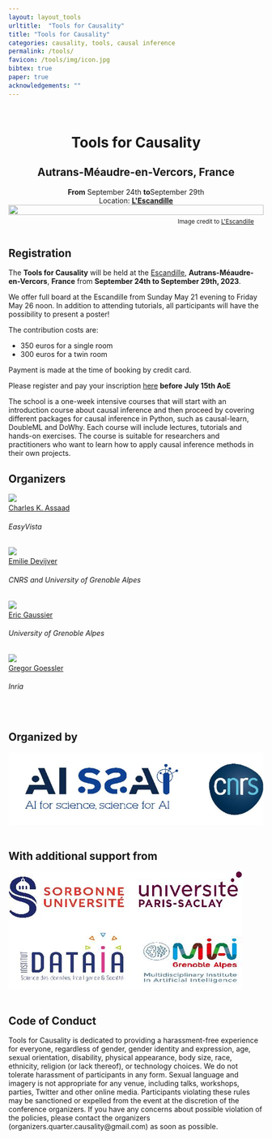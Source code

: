 ```yaml
---
layout: layout_tools
urltitle:  "Tools for Causality"
title: "Tools for Causality"
categories: causality, tools, causal inference
permalink: /tools/
favicon: /tools/img/icon.jpg
bibtex: true
paper: true
acknowledgements: ""
---
```


<br>

<div class="row">
  <div class="col-xs-12">
    <center><h1>Tools for Causality</h1></center>
    <center><h2>Autrans-Méaudre-en-Vercors, France</h2></center>
    <center><strong>From</strong> September 24th <strong>to</strong>September 29th</center>
    <center>Location: <b><a href="https://escandille.com" target="_blank">L'Escandille</a></b></center>
  </div>
</div>

<div class="row" id="intro">
  <div class="col-md-12">    
    <center><img class="img-fluid" src="{{ "img/escandille-vercors-isere-montagne-vacances-am.jpg" | prepend:site.baseurl }}" width="100%" height="50%"></center>
    <small style="float:right;margin-top:1mm;margin-right:5mm;">Image credit to <a href="https://escandille.com" target="_blank">L'Escandille</a></small>
  </div>
</div>

<div class="row">
  <div class="col-xs-12"><a class="anchor" id="intro"></a>
    <!-- <h2>Introduction</h2> -->
  </div>
</div>
<div class="row">
  <div class="col-xs-12">
    <p></p>
    <!-- <ul>
      <li>A....</li>
      <li>B..</li>
    </ul> -->
  </div>
</div> <br>

<div class="row">
  <div class="col-xs-12"><a class="anchor" id="registration"></a>
  <h2>Registration</h2>
  <p>The <b>Tools for Causality</b> will be held at the <a href="https://escandille.com/" target="_blank">Escandille</a>, <b>Autrans-Méaudre-en-Vercors</b>, <b>France</b> from <b>September 24th to September 29th, 2023</b>.</p>
  
  <p> We offer full board at the Escandille from Sunday May 21 evening to Friday May 26 noon. In addition to attending tutorials, all participants will have the possibility to present a poster! </p>

  <p>
     The contribution costs are:
     <ul>
       <li>350 euros for a single room</li>
       <li>300 euros for a twin room</li>
     </ul>
     Payment is made at the time of booking by credit card.
  </p>
  
  <p> Please register and pay your inscription <a href="https://causalityschool.sciencesconf.org/registration?forward-action=index&forward-controller=registration&lang=en" target="_blank">here</a> <b>before July 15th AoE</b></p>
  </div>
</div>


<div class="row">
  <div class="col-xs-12"><a class="anchor" id="registration"></a>
	<p >The school is a one-week intensive courses that will start with an introduction course about causal inference and then proceed by covering different packages for causal inference in Python, such as causal-learn, DoubleML and DoWhy. Each course will include lectures, tutorials and hands-on exercises. The course is suitable for researchers and practitioners who want to learn how to apply causal inference methods in their own projects. </p>
  </div>
</div>


<!--
<div class="row">
  <div class="col-xs-12"><a class="anchor" id="schedule"></a>
     <h2>Schedule</h2>
     <br>     
	  
     <table class="table schedule" style="border:none !important;">
      <thead class="thead-light">
        <tr>
	        <th>Monday 22 May</th>
	        <th></th>
        </tr>
      </thead>
      <tbody>
        <tr>
          <td>9:00am - 10:30am</td>
          <td>Introduction</td>
        </tr>
	<tr>
          <td>10:30am - 11:00pm</td>
          <td>Coffee break</td>
        </tr>
        <tr>
          <td>11:00am - 12:30pm</td>
	   <td>Introduction</td>
        </tr>
	<tr>
          <td>12:30pm - 2:00pm</td>
          <td>Lunch break</td>
        </tr>
        <tr>
          <td>2:00pm - 3:30pm</td>
          <td>Causal Learn</td>
        </tr>
	<tr>
          <td>3:30pm - 4:00pm</td>
          <td>Coffee break</td>
        </tr>
        <tr>
          <td>4:00pm - 5:30pm</td>
          <td>Causal Learn</td>
        </tr>
      	<tr>
          <td>5:30pm - 7:00pm</td>
          <td>Poster</td>
        </tr>
      </tbody>
      <thead class="thead-light">
        <tr>
	        <th>Tuesday 23 May</th>
	        <th></th>
        </tr>
      </thead>
      <tbody>
        <tr>
          <td>9:00am - 10:30am</td>
          <td>Do Why</td>
        </tr>
      	<tr>
          <td>10:30am - 11:00am</td>
          <td>Coffee break</td>
        </tr>
        <tr>
          <td>11:00am - 12:30pm</td>
          <td>Do Why</td>
        </tr>
        <tr>
          <td>12:30pm - 2:00pm</td>
          <td>Lunch break</td>
        </tr>
        <tr>
          <td>2:00pm - 3:30pm</td>
	  <td>Double ML</td>
        </tr>
      </tbody>      
      <thead class="thead-light">
      	<tr>
	        <th>Wednesday 24 May</th>
	        <th></th>
        </tr>
      </thead>
      <tbody>
        <tr>
          <td>9:00am - 10:30am</td>
	      <td>Causal Learn</td>
        </tr>
	      <tr>
        <td>10:30am - 11:00am</td>
          <td>Coffee break</td>
        </tr>
        <tr>
          <td>11:00am - 12:30pm</td>
	      <td>Causal Learn</td>
        </tr>
	  <tr>
          <td>12:30pm - 2:00pm</td>
          <td>Lunch break</td>
        </tr>
	 <tr>
          <td>2:00pm - 5:30pm</td>
          <td>Social activity</td>
        </tr>
      </tbody>
      <thead class="thead-light">
      	<tr>
	        <th>Thursday 25 May</th>
	        <th></th>
        </tr>
      </thead>
      <tbody>
        <tr>
          <td>9:00am - 10:30am</td>
		<td>Double ML</td>
        </tr>
	      <tr>
          <td>10:30am - 11:00am</td>
          <td>Coffee break</td>
        </tr>
        <tr>
          <td>11:00am - 12:30pm</td>
          <td>Double ML	</td>
        </tr>
        <tr>
          <td>12:30am - 2:00pm</td>
	        <td>Lunch break</td>
        </tr> 
        <tr>
          <td>2:00pm - 3:30pm</td>
          <td>Do Why</td>
        </tr>
        <tr>
          <td>3:30pm - 5:30pm</td>
          <td>Break</td>
        </tr> 
        <tr>
          <td>5:30pm - 7:00pm</td>
          <td>Poster</td>
        </tr> 
      </tbody>
 	      <thead class="thead-light">
      	<tr>
	        <th>Friday 26 May</th>
	        <th></th>
        </tr>
      </thead>
      <tbody>
        <tr>
          <td>9:00am - 10:30am</td>
		<td>Do Why</td>
        </tr>
	      <tr>
          <td>10:30am - 11:00am</td>
          <td>Coffee break</td>
        </tr>
        <tr>
          <td>11:00am - 12:30pm</td>
          <td>Double ML	</td>
        </tr>
      </tbody>

     </table>
	  
  </div>      
</div> 
-->
<!-- ########## -->

<!-- <<div class="row">
  <div class="col-xs-12"><a class="anchor" id="speakers"></a>
    <h2>Speakers</h2>
    <br/>
    <div class="row speaker">
      <div class="col-sm-3 speaker-pic">
        <a href="https://philippbach.github.io" target="_blank">
          <img class="people-pic" src="/tools/img/people/philipp.jpg" />
        </a>
        <div class="people-name">
          <a href="https://philippbach.github.io" target="_blank">Philipp Bach</a>
          <h6>University of Hamburg</h6>
        </div>
      </div>
      <div class="col-sm-9">
        <h3>Double Machine Learning</h3><br />
        <div class="panel panel-default">
          <div class="panel-heading" data-toggle="collapse" href="#pb-bio" style="cursor:pointer;text-align:center">
            <b>Biography <span style="font-weight:normal">(click to expand/collapse)</span></b>
          </div>
          <div id="pb-bio" class="panel-collapse collapse in"><div class="panel-body">
            <p class="speaker-bio">
           Philipp Bach is a postdoctoral researcher in Statistics, at University of Hamburg. He holds the chair of Statistics with Application in Business Administration. He did a PhD at Hamburg university, supervised by Martin Spindler. His main research fields are estimation of causal effects and inference in high dimensional settings with machine learning methods, machine learning, and deep learning, with applications in labor, health and financial economics.
            </p>
          </div></div>
        </div>
      </div>
    </div>
    <br/>    
    <div class="row speaker">
      <div class="col-sm-3 speaker-pic">
        <a href="https://curie.fr/personne/elise-dumas" target="_blank">
          <img class="people-pic" src="/tools/img/people/Elise_Dumas.jpg" />
        </a>
        <div class="people-name">
          <a href="https://curie.fr/personne/elise-dumas" target="_blank">Elise Dumas</a>
          <h6>Institut Curie</h6>
        </div>
      </div>
      <div class="col-sm-9">
        <h3>Introduction</h3><br />        
        <div class="panel panel-default">
          <div class="panel-heading" data-toggle="collapse" href="#jj-bio" style="cursor:pointer;text-align:center">
            <b>Biography <span style="font-weight:normal">(click to expand/collapse)</span></b>
          </div>
          <div id="jj-bio" class="panel-collapse collapse in"><div class="panel-body">
            <p class="speaker-bio">
           Elise Dumas did a PhD thesis at Institut Curie, under the supervision of Fabien Reyal and Chloé-Agathe Azencott about the impact of comedications on breast cancer relapse free survival. She is particularly interested in causal inference, with applications in biosciences and health..</p>
          </div></div>
        </div>
      </div>
    </div>
    <br/>
    <div class="row speaker">
      <div class="col-sm-3 speaker-pic">
        <a href="https://www.bwl.uni-hamburg.de/statistik/team/klaassen.html" target="_blank">
          <img class="people-pic" src="/tools/img/people/klaassen.jpeg" />
        </a>
        <div class="people-name">
          <a href="https://www.bwl.uni-hamburg.de/statistik/team/klaassen.html" target="_blank">Sven Klaassen</a>
          <h6>University of Hamburg</h6>
        </div>
      </div>
      <div class="col-sm-9">
        <h3>Double Machine Learning</h3><br />
        <div class="panel panel-default">
          <div class="panel-heading" data-toggle="collapse" href="#sk-bio" style="cursor:pointer;text-align:center">
            <b>Biography <span style="font-weight:normal">(click to expand/collapse)</span></b>
          </div>
          <div id="sk-bio" class="panel-collapse collapse in"><div class="panel-body">
            <p class="speaker-bio">
            Sven Klaassen is a postdoctoral researcher in Statistics at University of Hamburg, and a visiting Scholar at MIT, Department of Economics. He did a PhD at Hamburg University, supervised by Martin Spindler. His main research fields are inference in high-dimensional settings, machine learning, causal inference, deep learning and empirical processes.
            </p>
          </div></div>
        </div>
      </div>
    </div>    
    <br/>    
    <div class="row speaker">
      <div class="col-sm-3 speaker-pic">
        <a href="https://www.microsoft.com/en-us/research/people/robertness/">
          <img class="people-pic" src="/tools/img/people/Ness.jpeg" />
        </a>
        <div class="people-name">
          <a href="https://www.microsoft.com/en-us/research/people/robertness/">Robert Ness</a>
          <h6>Microsoft Research AI</h6>
        </div>
      </div>
      <div class="col-sm-9">
        <h3>DoWhy</h3><br />        
        <div class="panel panel-default">
          <div class="panel-heading" data-toggle="collapse" href="#rn-bio" style="cursor:pointer;text-align:center">
            <b>Biography <span style="font-weight:normal">(click to expand/collapse)</span></b>
          </div>
          <div id="rn-bio" class="panel-collapse collapse in"><div class="panel-body">
            <p class="speaker-bio">
            Robert Ness is a Senior Researcher at Microsoft Research AI in the Societal Resilience group. In his research, he explores how to combine causal discovery, causal inference, deep probabilistic modeling, and programming languages to power new capabilities in AI.
            </p>
          </div></div>
        </div>
      </div>
    </div>
    <br/>
    <div class="row speaker">
      <div class="col-sm-3 speaker-pic">
        <a href="https://yjzheng.com" target="_blank">
          <img class="people-pic" src="/tools/img/people/YujiaZheng.jpg" />
        </a>
        <div class="people-name">
          <a href="https://yjzheng.com" target="_blank">Yujia Zheng</a>
          <h6>Carnegie Mellon University</h6>
        </div>
      </div>
      <div class="col-sm-9">
        <h3>Causal Learn</h3><br />        
        <div class="panel panel-default">
          <div class="panel-heading" data-toggle="collapse" href="#yz-bio" style="cursor:pointer;text-align:center">
            <b>Biography <span style="font-weight:normal">(click to expand/collapse)</span></b>
          </div>
          <div id="yz-bio" class="panel-collapse collapse in"><div class="panel-body">
            <p class="speaker-bio">
            Yujia Zheng is a graduate student at CMU Philosophy, advised by Prof. Kun Zhang. His research interests lie primarily in the linear span of causality and machine learning. Specifically, he focus on causal discovery, causal representation learning, and structure learning.
            </p>
          </div></div>
        </div>
      </div>
    </div>
    <br/>
  </div>
</div> -->

<div class="row">
  <div class="col-xs-12"><a class="anchor" id="organizers"></a>
    <h2>Organizers</h2>
  </div>
</div>

<div class="row">
  <!-- <div class="col-xs-1"></div> -->
  <div class="col-xs-2">
    <a href="https://ckassaad.github.io" target="_blank">
      <img class="people-pic" src="{{ "/challenges/img/people/ckassad.jpeg" | prepend:site.baseurl }}">
    </a>
    <div class="people-name">
      <a href="hhttps://ckassaad.github.io" target="_blank">Charles K. Assaad</a>
      <h6>EasyVista</h6>
    </div>
  </div>  
  <div class="col-xs-2">
    <a href="http://ama.liglab.fr/~devijvee/">
      <img class="people-pic" src="{{ "/challenges/img/people/devijver.jpeg" | prepend:site.baseurl }}">
    </a>
    <div class="people-name">
      <a href="http://ama.liglab.fr/~devijvee/">Emilie Devijver</a>
      <h6>CNRS and University of Grenoble Alpes</h6>
    </div>
  </div>
  <div class="col-xs-2">
    <a href="http://ama.liglab.fr/~gaussier/" target="_blank">
      <img class="people-pic" src="{{ "/quarter/img/people/EG.jpeg" | prepend:site.baseurl }}">
    </a>
    <div class="people-name">
      <a href="http://ama.liglab.fr/~gaussier/" target="_blank">Eric Gaussier</a>
      <h6>University of Grenoble Alpes</h6>
    </div>
  </div>
  <div class="col-xs-2">
    <a href="http://pop-art.inrialpes.fr/~goessler/" target="_blank">
      <img class="people-pic" src="{{ "/challenges/img/people/GregorG.jpeg" | prepend:site.baseurl }}">
    </a>
    <div class="people-name">
      <a href="http://pop-art.inrialpes.fr/~goessler/" target="_blank">Gregor Goessler</a>
      <h6>Inria</h6>
    </div>
  </div>  
</div>
<br>

<div class="row">
  <div class="col-xs-12"><a class="anchor" id="sponsors"></a>
    <h2>Organized by</h2>
  </div>
</div>

<div class="row"> 
  <div class="col-xs-4 award-sponsor">
    <img src="/quarter/img/organizers_sponsors.jpg"/>
  </div> 
</div>
<br/>

<div class="row">
  <div class="col-xs-12"><a class="anchor" id="support"></a>
    <h2>With additional support from</h2>
  </div>
</div>

<div class="row">
  <div class="col-xs-3 award-sponsor">
     <img src="/quarter/img/support_sponsors.jpg"/>
  </div>
</div>
<br/>

<div class="row">
  <div class="col-xs-12"><a class="anchor" id="CodeOfConduct"></a>
  <h2>Code of Conduct</h2>
  <p>Tools for Causality is dedicated to providing a harassment-free experience for everyone, regardless of gender, gender identity and expression, age, sexual orientation, disability, physical appearance, body size, race, ethnicity, religion (or lack thereof), or technology choices. We do not tolerate harassment of participants in any form. Sexual language and imagery is not appropriate for any venue, including talks, workshops, parties, Twitter and other online media. Participants violating these rules may be sanctioned or expelled from the event at the discretion of the conference organizers. If you have any concerns about possible violation of the policies, please contact the organizers (organizers.quarter.causality@gmail.com) as soon as possible.</p>
  </div>
</div>
